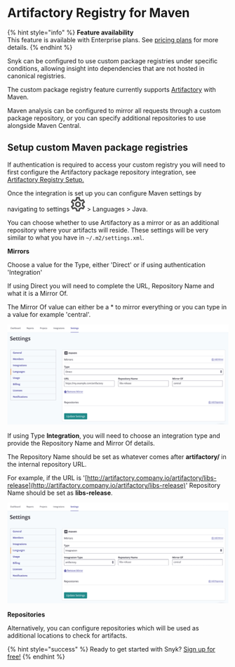 # Artifactory Registry for Maven

{% hint style="info" %}
**Feature availability**  
This feature is available with Enterprise plans. See [pricing plans](https://snyk.io/plans/) for more details.
{% endhint %}

Snyk can be configured to use custom package registries under specific conditions, allowing insight into dependencies that are not hosted in canonical registries.

The custom package registry feature currently supports [Artifactory](integrations/private-registry-integrations/artifactory-registry-setup/) with Maven.

Maven analysis can be configured to mirror all requests through a custom package repository, or you can specify additional repositories to use alongside Maven Central.

## **Setup custom Maven package registries**

If authentication is required to access your custom registry you will need to first configure the Artifactory package repository integration, see [Artifactory Registry Setup.](integrations/private-registry-integrations/artifactory-registry-setup/)

Once the integration is set up you can configure Maven settings by navigating to settings ![](../../.gitbook/assets/cog_icon.png/) &gt; Languages &gt; Java.

You can choose whether to use Artifactory as a mirror or as an additional repository where your artifacts will reside. These settings will be very similar to what you have in `~/.m2/settings.xml`.

**Mirrors**

Choose a value for the Type, either 'Direct' or if using authentication 'Integration'

If using Direct you will need to complete the URL, Repository Name and what it is a Mirror Of.

The Mirror Of value can either be a \* to mirror everything or you can type in a value for example 'central'.

![](../../.gitbook/assets/uuid-fd027725-33b3-7f12-a921-d7fba9cedad8-en.png/)

If using Type **Integration**, you will need to choose an integration type and provide the Repository Name and Mirror Of details.

The Repository Name should be set as whatever comes after **artifactory/** in the internal repository URL.

For example, if the URL is '[http://artifactory.company.io/artifactory/libs-release](http://artifactory.company.io/artifactory/libs-release)' Repository Name should be set as **libs-release**.

![](../../.gitbook/assets/uuid-293cfd2b-2cd5-b8a3-0671-bf6d2798a3bc-en.png/)

**Repositories**

Alternatively, you can configure repositories which will be used as additional locations to check for artifacts.

{% hint style="success" %}
Ready to get started with Snyk? [Sign up for free!](https://snyk.io/login?cta=sign-up&loc=footer&page=support_docs_page/)
{% endhint %}

